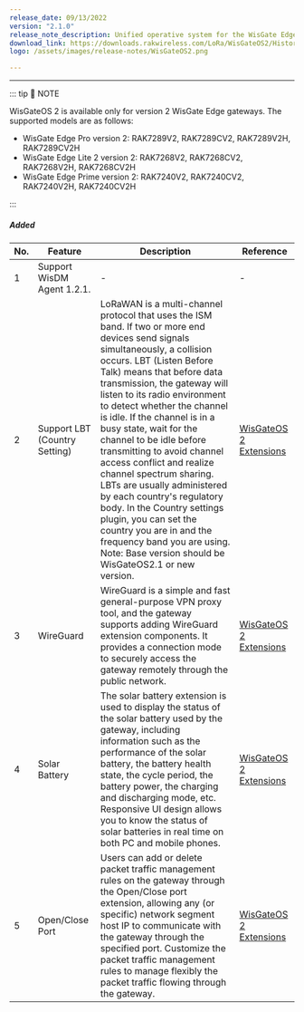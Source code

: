 ```yaml
---
release_date: 09/13/2022
version: "2.1.0"
release_note_description: Unified operative system for the WisGate Edge line that provides a feature-rich environment to access and configure the LoRaWAN gateway. The latest version of WisGateOS 2 is based on the latest version of the OpenWRT kernel for better security. WisGateOS 2 uses a simplified user interface that makes it easier to use and program. Integrated with WisDM, which allows the remote management of gateways and firmware. With extension functionality, the user can add extra features and functions to their gateways.
download_link: https://downloads.rakwireless.com/LoRa/WisGateOS2/History-Version-Release/WisGateOS2_2.1.0.zip
logo: /assets/images/release-notes/WisGateOS2.png

---
```


<rk-release-notes/>

---


::: tip 📝 NOTE

WisGateOS 2 is available only for version 2 WisGate Edge gateways.
The supported models are as follows:
 - WisGate Edge Pro version 2: RAK7289V2, RAK7289CV2, RAK7289V2H, RAK7289CV2H
 - WisGate Edge Lite 2 version 2:  RAK7268V2, RAK7268CV2, RAK7268V2H, RAK7268CV2H
 - WisGate Edge Prime version 2: RAK7240V2, RAK7240CV2, RAK7240V2H, RAK7240CV2H

:::


##### Added


| No. | Feature                       | Description                                                                                                                                                                                                                                                                                                                                                                                                                                                                                                                                                                                                                                                                                                | Reference                                                                                                                              |
| --- | ----------------------------- | ---------------------------------------------------------------------------------------------------------------------------------------------------------------------------------------------------------------------------------------------------------------------------------------------------------------------------------------------------------------------------------------------------------------------------------------------------------------------------------------------------------------------------------------------------------------------------------------------------------------------------------------------------------------------------------------------------------- | -------------------------------------------------------------------------------------------------------------------------------------- |
| 1   | Support WisDM Agent 1.2.1.    | -                                                                                                                                                                                                                                                                                                                                                                                                                                                                                                                                                                                                                                                                                                          | -                                                                                                                                      |
| 2   | Support LBT (Country Setting) | LoRaWAN is a multi-channel protocol that uses the ISM band. If two or more end devices send signals simultaneously, a collision occurs. LBT (Listen Before Talk) means that before data transmission, the gateway will listen to its radio environment to detect whether the channel is idle. If the channel is in a busy state, wait for the channel to be idle before transmitting to avoid channel access conflict and realize channel spectrum sharing. <br> LBTs are usually administered by each country's regulatory body. In the Country settings plugin, you can set the country you are in and the frequency band you are using.  <br> Note: Base version should be WisGateOS2.1 or new version. | [WisGateOS 2 Extensions](https://docs.rakwireless.com/Product-Categories/Software-APIs-and-Libraries/WisGateOS-2-Extensions/Overview/) |
| 3   | WireGuard                     | WireGuard is a simple and fast general-purpose VPN proxy tool, and the gateway supports adding WireGuard extension components. It provides a connection mode to securely access the gateway remotely through the public network.                                                                                                                                                                                                                                                                                                                                                                                                                                                                           | [WisGateOS 2 Extensions](https://docs.rakwireless.com/Product-Categories/Software-APIs-and-Libraries/WisGateOS-2-Extensions/Overview/) |
| 4   | Solar Battery                 | The solar battery extension is used to display the status of the solar battery used by the gateway, including information such as the performance of the solar battery, the battery health state, the cycle period, the battery power, the charging and discharging mode, etc. Responsive UI design allows you to know the status of solar batteries in real time on both PC and mobile phones.                                                                                                                                                                                                                                                                                                            | [WisGateOS 2 Extensions](https://docs.rakwireless.com/Product-Categories/Software-APIs-and-Libraries/WisGateOS-2-Extensions/Overview/) |
| 5   | Open/Close Port               | Users can add or delete packet traffic management rules on the gateway through the Open/Close port extension, allowing any (or specific) network segment host IP to communicate with the gateway through the specified port. Customize the packet traffic management rules to manage flexibly the packet traffic flowing through the gateway.                                                                                                                                                                                                                                                                                                                                                              | [WisGateOS 2 Extensions](https://docs.rakwireless.com/Product-Categories/Software-APIs-and-Libraries/WisGateOS-2-Extensions/Overview/) |

